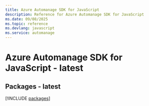 ```yaml
---
title: Azure Automanage SDK for JavaScript
description: Reference for Azure Automanage SDK for JavaScript
ms.date: 09/08/2025
ms.topic: reference
ms.devlang: javascript
ms.service: automanage
---
```

# Azure Automanage SDK for JavaScript - latest
## Packages - latest
[!INCLUDE [packages](automanage-index.md)]